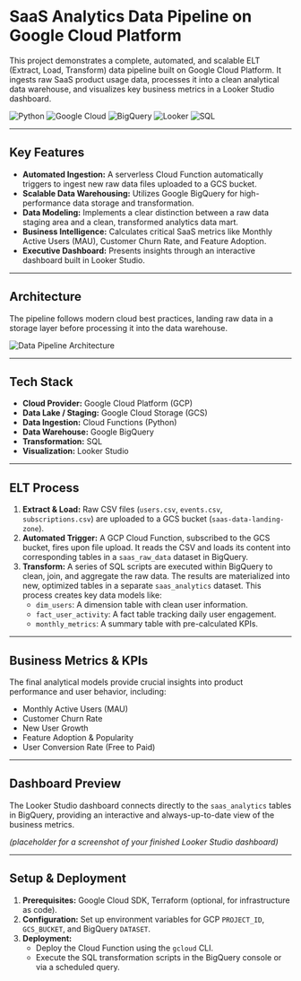 # SaaS Analytics Data Pipeline on Google Cloud Platform

This project demonstrates a complete, automated, and scalable ELT (Extract, Load, Transform) data pipeline built on Google Cloud Platform. It ingests raw SaaS product usage data, processes it into a clean analytical data warehouse, and visualizes key business metrics in a Looker Studio dashboard.

![Python](https://img.shields.io/badge/Python-3776AB?style=for-the-badge&logo=python&logoColor=white)
![Google Cloud](https://img.shields.io/badge/Google_Cloud-4285F4?style=for-the-badge&logo=google-cloud&logoColor=white)
![BigQuery](https://img.shields.io/badge/BigQuery-669DF6?style=for-the-badge&logo=google-bigquery&logoColor=white)
![Looker](https://img.shields.io/badge/Looker_Studio-4285F4?style=for-the-badge&logo=looker&logoColor=white)
![SQL](https://img.shields.io/badge/SQL-4479A1?style=for-the-badge&logo=postgresql&logoColor=white)

---
## Key Features
* **Automated Ingestion:** A serverless Cloud Function automatically triggers to ingest new raw data files uploaded to a GCS bucket.
* **Scalable Data Warehousing:** Utilizes Google BigQuery for high-performance data storage and transformation.
* **Data Modeling:** Implements a clear distinction between a raw data staging area and a clean, transformed analytics data mart.
* **Business Intelligence:** Calculates critical SaaS metrics like Monthly Active Users (MAU), Customer Churn Rate, and Feature Adoption.
* **Executive Dashboard:** Presents insights through an interactive dashboard built in Looker Studio.

---
## Architecture
The pipeline follows modern cloud best practices, landing raw data in a storage layer before processing it into the data warehouse.

![Data Pipeline Architecture](https://i.imgur.com/K1j11aK.png)

---
## Tech Stack
* **Cloud Provider:** Google Cloud Platform (GCP)
* **Data Lake / Staging:** Google Cloud Storage (GCS)
* **Data Ingestion:** Cloud Functions (Python)
* **Data Warehouse:** Google BigQuery
* **Transformation:** SQL
* **Visualization:** Looker Studio

---
## ELT Process
1.  **Extract & Load:** Raw CSV files (`users.csv`, `events.csv`, `subscriptions.csv`) are uploaded to a GCS bucket (`saas-data-landing-zone`).
2.  **Automated Trigger:** A GCP Cloud Function, subscribed to the GCS bucket, fires upon file upload. It reads the CSV and loads its content into corresponding tables in a `saas_raw_data` dataset in BigQuery.
3.  **Transform:** A series of SQL scripts are executed within BigQuery to clean, join, and aggregate the raw data. The results are materialized into new, optimized tables in a separate `saas_analytics` dataset. This process creates key data models like:
    * `dim_users`: A dimension table with clean user information.
    * `fact_user_activity`: A fact table tracking daily user engagement.
    * `monthly_metrics`: A summary table with pre-calculated KPIs.

---
## Business Metrics & KPIs
The final analytical models provide crucial insights into product performance and user behavior, including:
* Monthly Active Users (MAU)
* Customer Churn Rate
* New User Growth
* Feature Adoption & Popularity
* User Conversion Rate (Free to Paid)

---
## Dashboard Preview
The Looker Studio dashboard connects directly to the `saas_analytics` tables in BigQuery, providing an interactive and always-up-to-date view of the business metrics.

*(placeholder for a screenshot of your finished Looker Studio dashboard)*

---
## Setup & Deployment
1.  **Prerequisites:** Google Cloud SDK, Terraform (optional, for infrastructure as code).
2.  **Configuration:** Set up environment variables for GCP `PROJECT_ID`, `GCS_BUCKET`, and BigQuery `DATASET`.
3.  **Deployment:**
    * Deploy the Cloud Function using the `gcloud` CLI.
    * Execute the SQL transformation scripts in the BigQuery console or via a scheduled query.
